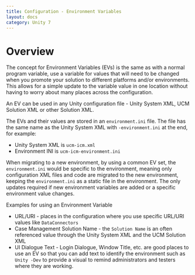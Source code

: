 ```yaml
---
title: Configuration - Environment Variables
layout: docs
category: Unity 7
---
```

# Overview

The concept for Environment Variables (EVs) is the same as with a normal program variable, use a variable for values that will need to be changed when you promote your solution to different platforms and/or environments. 
This allows for a simple update to the variable value in one location without having to worry about many places across the configuration.  

An EV can be used in any Unity configuration file - Unity System XML, UCM Solution XML or other Solution XML.

The EVs and their values are stored in an `environment.ini` file. The file has the same name as the Unity System XML with `-environment.ini` at the end, for example: 

- Unity System XML is `ucm-icm.xml`
- Environment INI is `ucm-icm-environment.ini`

When migrating to a new environment, by using a common EV set, the `environment.ini` would be specific to the environment, meaning only configuration XML files and code are migrated to the new environment, keeping the `environment.ini` as a static file in the environment. 
The only updates required if new environment variables are added or a specific environment value changes.

Examples for using an Environment Variable

- URL/URI - places in the configuration where you use specific URL/URI values like `DataConnectors`
- Case Management Solution Name - the `Solution Name` is an often referenced value through the Unity System XML and the UCM Solution XML
- UI Dialogue Text - Login Dialogue, Window Title, etc. are good places to use an EV so that you can add text to identify the environment such as `Unity -Dev` to provide a visual to remind administrators and testers where they are working.
